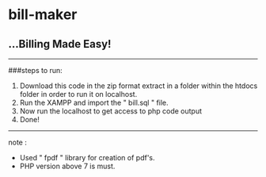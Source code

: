 # bill-maker

## ...Billing Made Easy!


---

###steps to run:

1. Download this code in the zip format extract in a folder within the htdocs folder in order to run it on localhost.
2. Run the XAMPP and import the " bill.sql " file.
3. Now run the localhost to get access to php code output
4. Done!

---
note :
- Used " fpdf " library for creation of pdf's.
- PHP version above 7 is must. 
